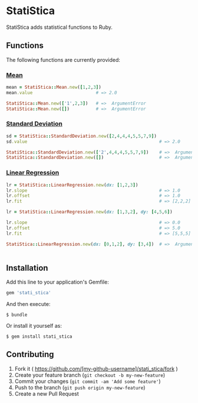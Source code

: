 # StatiStica

StatiStica adds statistical functions to Ruby.

## Functions

The following functions are currently provided:

### [Mean](http://www.stats.gla.ac.uk/steps/glossary/presenting_data.html#sampmean)

```ruby
mean = StatiStica::Mean.new([1,2,3])
mean.value                        # => 2.0

StatiStica::Mean.new(['1',2,3])   # =>  ArgumentError
StatiStica::Mean.new([])          # =>  ArgumentError
```

### [Standard Deviation](http://www.stats.gla.ac.uk/steps/glossary/presenting_data.html#standev)

```ruby
sd = StatiStica::StandardDeviation.new([2,4,4,4,5,5,7,9])
sd.value                                                  # => 2.0

StatiStica::StandardDeviation.new(['2',4,4,4,5,5,7,9])    # =>  ArgumentError
StatiStica::StandardDeviation.new([])                     # =>  ArgumentError
```

### [Linear Regression](http://en.wikipedia.org/wiki/Linear_regression)


```ruby
lr = StatiStica::LinearRegression.new(dx: [1,2,3])
lr.slope                                                  # => 1.0
lr.offset                                                 # => 1.0
lr.fit                                                    # => [2,2,2]

lr = StatiStica::LinearRegression.new(dx: [1,3,2], dy: [4,5,6])

lr.slope                                                  # => 0.0
lr.offset                                                 # => 5.0
lr.fit                                                    # => [5,5,5]

StatiStica::LinearRegression.new(dx: [0,1,2], dy: [3,4])  # =>  ArgumentError
                   
```




## Installation

Add this line to your application's Gemfile:

```ruby
gem 'stati_stica'
```

And then execute:

    $ bundle

Or install it yourself as:

    $ gem install stati_stica

## Contributing

1. Fork it ( https://github.com/[my-github-username]/stati_stica/fork )
2. Create your feature branch (`git checkout -b my-new-feature`)
3. Commit your changes (`git commit -am 'Add some feature'`)
4. Push to the branch (`git push origin my-new-feature`)
5. Create a new Pull Request
